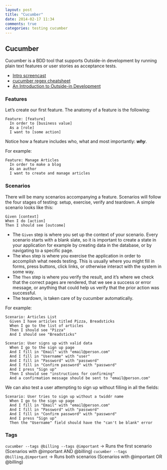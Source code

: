 ```yaml
---
layout: post
title: "Cucumber"
date: 2014-02-17 11:34
comments: true
categories: testing cucumber
---
```


## Cucumber
Cucumber is a BDD tool that supports Outside-in development by running plain text features or user stories as acceptance tests.

  - [Intro screencast](http://blog.codeship.io/2013/04/30/BDD-With-Cucumber.html)
  - [cucumber regex cheatsheet](http://35qk152ejao6mi5pan29erbr9.wpengine.netdna-cdn.com/wp-content/uploads/2011/08/Cucumber-Regular-Expressions-Cheat-Sheet.pdf)
  - [An Introduction to Outside-in Development](http://rubylearning.com/blog/2010/10/05/outside-in-development/)
  

### Features
Let’s create our first feature. The anatomy of a feature is the following:

```
Feature: [feature]
  In order to [business value]
  As a [role]
  I want to [some action]
```

Notice how a feature includes who, what and most importantly: ***why***.

For example:

```
Feature: Manage Articles
  In order to make a blog
  As an author
  I want to create and manage articles
```

### Scenarios

There will be many scenarios accompanying a feature. Scenarios will follow the four stages of testing: setup, exercise, verify and teardown. A simple scenario looks like this:

```
Given [context]
When I do [action]
Then I should see [outcome]
```

   - The `Given` step is where you set up the context of your scenario. Every scenario starts with a blank slate, so it is important to create a state in your application for example by creating data in the database, or by navigating to a specific page.
   - The `When` step is where you exercise the application in order to accomplish what needs testing. This is usually where you might fill in forms, press buttons, click links, or otherwise interact with the system in some way. 
   - The `Then` step is where you verify the result, and it’s where we check that the correct pages are rendered, that we see a success or error message, or anything that could help us verify that the prior action was successful.
  -  The teardown, is taken care of by cucumber automatically.

For example:

```
Scenario: Articles List
  Given I have articles titled Pizza, Breadsticks
  When I go to the list of articles
  Then I should see "Pizza"
  And I should see "Breadsticks"
```


```
Scenario: User signs up with valid data
  When I go to the sign up page
  And I fill in "Email" with "email@person.com"
  And I fill in "Username" with "user"
  And I fill in "Password" with "password"
  And I fill in "Confirm password" with "password"
  And I press "Sign up"
  Then I should see "instructions for confirming"
  And a confirmation message should be sent to "email@person.com"
```

We can also test a user attempting to sign up without filling in all the fields:

```
Scenario: User tries to sign up without a twiddr name
  When I go to the sign up page
  And I fill in "Email" with "email@person.com"
  And I fill in "Password" with "password"
  And I fill in "Confirm password" with "password"
  And I press "Sign up"
  Then the "Username" field should have the "can't be blank" error
```

### Tags
  `cucumber --tags @billing --tags @important` -> Runs the first scenario (Scenarios with @important AND @billing)
  `cucumber --tags @billing,@important` -> Runs both scenarios (Scenarios with @important OR @billing)
